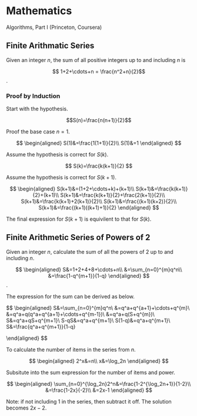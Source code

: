 # Mathematics
Algorithms, Part I (Princeton, Coursera)

## Finite Arithmatic Series
Given an integer $n$, the sum of all positive integers up to and including $n$ is

$$
1+2+\cdots+n = \frac{n^2+n}{2}$$.

### Proof by Induction
Start with the hypothesis.

$$S(n)=\frac{n(n+1)}{2}$$

Proof the base case $n=1$.

$$
\begin{aligned}
S(1)&=\frac{1(1+1)}{2}\\
S(1)&=1
\end{aligned}
$$

Assume the hypothesis is correct for $S(k)$.

$$
S(k)=\frac{k(k+1)}{2}
$$

Assume the hypothesis is correct for $S(k+1)$.

$$
\begin{aligned}
S(k+1)&=(1+2+\cdots+k)+(k+1)\\
S(k+1)&=\frac{k(k+1)}{2}+(k+1)\\
S(k+1)&=\frac{k(k+1)}{2}+\frac{2(k+1)}{2}\\
S(k+1)&=\frac{k(k+1)+2(k+1)}{2}\\
S(k+1)&=\frac{(k+1)(k+2)}{2}\\
S(k+1)&=\frac{(k+1)((k+1)+1)}{2}
\end{aligned}
$$

The final expression for $S(k+1)$ is equivilent to that for $S(k)$.

## Finite Arithmetic Series of Powers of 2
Given an integer $n$, calculate the sum of all the powers of 2 up to and including $n$.

$$
\begin{aligned}
S&=1+2+4+8+\cdots+n\\
&=\sum_{n=0}^{m}q^n\\
&=\frac{1-q^{m+1}}{1-q}
\end{aligned}
$$.

The expression for the sum can be derived as below.

$$
\begin{aligned}
S&=\sum_{n=0}^{m}q^n\\
&=q^a+q^{a+1}+\cdots+q^{m}\\
&=q^a+q(q^a+q^{a+1}+\cdots+q^{m-1})\\
&=q^a+q(S+q^{m})\\
S&=q^a+qS+q^{m+1}\\
S-qS&=q^a+q^{m+1}\\
S(1-q)&=q^a+q^{m+1}\\
S&=\frac{q^a+q^{m+1}}{1-q}

\end{aligned}
$$

To calculate the number of items in the series from $n$.

$$
\begin{aligned}
2^x&=n\\
x&=\log_2n
\end{aligned}
$$

Subsitute into the sum expression for the number of items and power.

$$
\begin{aligned}
\sum_{n=0}^{\log_2n}2^n&=\frac{1-2^{\log_2n+1}}{1-2}\\
&=\frac{1-2x}{-2}\\
&=2x-1
\end{aligned}
$$

Note: if not including 1 in the series, then subtract it off. The solution becomes $2x-2$.